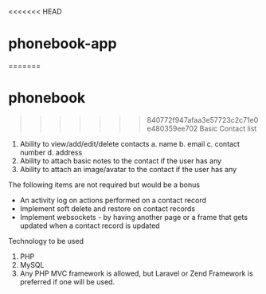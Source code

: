 <<<<<<< HEAD

# phonebook-app

=======

# phonebook

> > > > > > > 840772f947afaa3e57723c2c71e0e480359ee702
> > > > > > > Basic Contact list

1. Ability to view/add/edit/delete contacts
   a. name
   b. email
   c. contact number
   d. address
2. Ability to attach basic notes to the contact if the user has any
3. Ability to attach an image/avatar to the contact if the user has any

The following items are not required but would be a bonus

- An activity log on actions performed on a contact record
- Implement soft delete and restore on contact records
- Implement websockets - by having another page or a frame that gets updated when a contact record is updated

Technology to be used

1. PHP
2. MySQL
3. Any PHP MVC framework is allowed, but Laravel or Zend Framework is preferred if one will be used.
